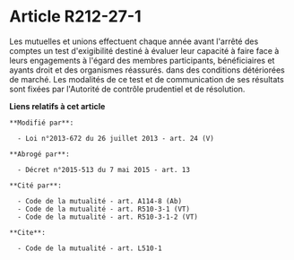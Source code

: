 # Article R212-27-1

Les mutuelles et unions effectuent chaque année avant l'arrêté des comptes un test d'exigibilité destiné à évaluer leur
capacité à faire face à leurs engagements à l'égard des membres participants, bénéficiaires et ayants droit et des organismes
réassurés. dans des conditions détériorées de marché. Les modalités de ce test et de communication de ses résultats sont
fixées par l'Autorité de contrôle prudentiel et de résolution.

**Liens relatifs à cet article**

	**Modifié par**:

	  - Loi n°2013-672 du 26 juillet 2013 - art. 24 (V)

	**Abrogé par**:

	  - Décret n°2015-513 du 7 mai 2015 - art. 13

	**Cité par**:

	  - Code de la mutualité - art. A114-8 (Ab)
	  - Code de la mutualité - art. R510-3-1 (VT)
	  - Code de la mutualité - art. R510-3-1-2 (VT)

	**Cite**:

	  - Code de la mutualité - art. L510-1
